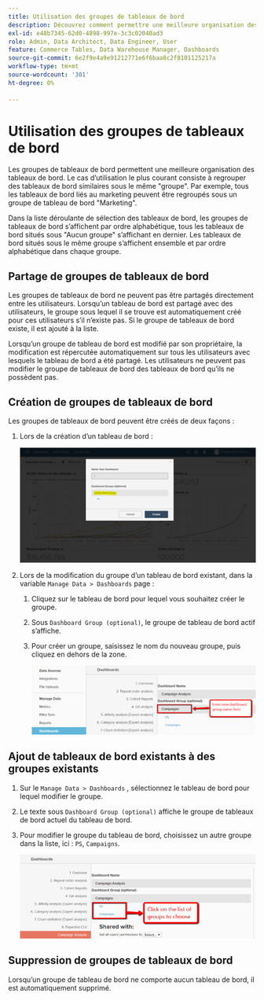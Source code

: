 ```yaml
---
title: Utilisation des groupes de tableaux de bord
description: Découvrez comment permettre une meilleure organisation des tableaux de bord.
exl-id: e48b7345-62d0-4898-997e-3c3c02040ad3
role: Admin, Data Architect, Data Engineer, User
feature: Commerce Tables, Data Warehouse Manager, Dashboards
source-git-commit: 6e2f9e4a9e91212771e6f6baa8c2f8101125217a
workflow-type: tm+mt
source-wordcount: '301'
ht-degree: 0%

---
```


# Utilisation des groupes de tableaux de bord

Les groupes de tableaux de bord permettent une meilleure organisation des tableaux de bord. Le cas d’utilisation le plus courant consiste à regrouper des tableaux de bord similaires sous le même &quot;groupe&quot;. Par exemple, tous les tableaux de bord liés au marketing peuvent être regroupés sous un groupe de tableau de bord &quot;Marketing&quot;.

Dans la liste déroulante de sélection des tableaux de bord, les groupes de tableaux de bord s’affichent par ordre alphabétique, tous les tableaux de bord situés sous &quot;Aucun groupe&quot; s’affichant en dernier. Les tableaux de bord situés sous le même groupe s’affichent ensemble et par ordre alphabétique dans chaque groupe.

## Partage de groupes de tableaux de bord

Les groupes de tableaux de bord ne peuvent pas être partagés directement entre les utilisateurs. Lorsqu’un tableau de bord est partagé avec des utilisateurs, le groupe sous lequel il se trouve est automatiquement créé pour ces utilisateurs s’il n’existe pas. Si le groupe de tableaux de bord existe, il est ajouté à la liste.

Lorsqu’un groupe de tableau de bord est modifié par son propriétaire, la modification est répercutée automatiquement sur tous les utilisateurs avec lesquels le tableau de bord a été partagé. Les utilisateurs ne peuvent pas modifier le groupe de tableaux de bord des tableaux de bord qu’ils ne possèdent pas.

## Création de groupes de tableaux de bord

Les groupes de tableaux de bord peuvent être créés de deux façons :

1. Lors de la création d’un tableau de bord :

   ![créer un groupe de tableaux de bord](../../assets/create-dashboard-groups-new-dashboard.png)

1. Lors de la modification du groupe d’un tableau de bord existant, dans la variable `Manage Data > Dashboards` page :

   1. Cliquez sur le tableau de bord pour lequel vous souhaitez créer le groupe.

   1. Sous `Dashboard Group (optional)`, le groupe de tableau de bord actif s’affiche.

   1. Pour créer un groupe, saisissez le nom du nouveau groupe, puis cliquez en dehors de la zone.

      ![créer un groupe de tableaux de bord](../../assets/create-dashboard-groups-existing-dashboard.png)

## Ajout de tableaux de bord existants à des groupes existants

1. Sur le `Manage Data > Dashboards` , sélectionnez le tableau de bord pour lequel modifier le groupe.

1. Le texte sous `Dashboard Group (optional)` affiche le groupe de tableaux de bord actuel du tableau de bord.

1. Pour modifier le groupe du tableau de bord, choisissez un autre groupe dans la liste, ici : `PS`, `Campaigns`.

   ![tableau de bord du groupe de modifications](../../assets/add-existing-dashboard-existing-group.png)

## Suppression de groupes de tableaux de bord

Lorsqu’un groupe de tableau de bord ne comporte aucun tableau de bord, il est automatiquement supprimé.
